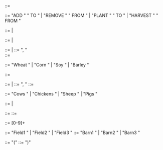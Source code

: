 <Farm> ::= <Field> <Barn>

<Operation> ::= "ADD " <Entity> " TO " <Location> 
              | "REMOVE " <Entity> " FROM " <Location> 
              | "PLANT " <CropNode> " TO " <Location>
              | "HARVEST " <CropNode> " FROM " <Location>

<Entity> ::= <Crops> | <Livestock>

<Crops> ::= <Crop> <Quantity> 
          |  <CropNode> 


<CropNode> ::= <CropBranch> | <CropLeaf>
<CropBranch> ::= <pl> <CropNode> ", " <CropNode> <pr>    
<CropLeaf> ::= <Crop> <Quantity>                        

<Crop> ::= "Wheat " | "Corn " | "Soy " | "Barley "

<Livestock> ::= <LivestockNode>

<LivestockNode> ::= <LivestockBranch> | <LivestockLeaf>
<LivestockBranch> ::= <pl> <LivestockNode> ", " <LivestockNode> <pr>
<LivestockLeaf> ::= <LivestockItem> <Quantity>

<LivestockItem> ::= "Cows " | "Chickens " | "Sheep " | "Pigs "

<Location> ::= <Field> | <Barn>

<Field> ::= <FieldName> 
<Barn> ::=  <BarnName>

<Quantity> ::= [0-9]+

<FieldName> ::= "Field1 " | "Field2 " | "Field3 "
<BarnName> ::= "Barn1 " | "Barn2 " | "Barn3 "

<pl> ::= "("
<pr> ::= ")"



